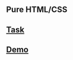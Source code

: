 ## Pure HTML/CSS
## [Task](https://github.com/rolling-scopes-school/tasks/blob/master/tasks/markups/level-1/theyalow/theyalow-ru.md)
## [Demo](https://sergej-karyuhin.github.io/Theyalow/index.html)
